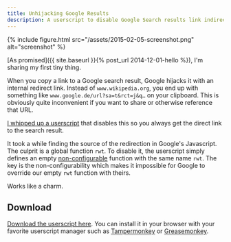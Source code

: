 ```yaml
---
title: Unhijacking Google Results
description: A userscript to disable Google Search results link indirections.
---
```


{% include figure.html src="/assets/2015-02-05-screenshot.png" alt="screenshot" %}

[As promised]({{ site.baseurl }}{% post_url 2014-12-01-hello %}), I'm sharing my first tiny thing.

When you copy a link to a Google search result, Google hijacks it with an internal redirect link. Instead of `www.wikipedia.org`, you end up with something like `www.google.de/url?sa=t&rct=j&q…` on your clipboard. This is obviously quite inconvenient if you want to share or otherwise reference that URL.

[I whipped up a userscript][download] that disables this so you always get the direct link to the search result.

It took a while finding the source of the redirection in Google's Javascript. The culprit is a global function `rwt`. To disable it, the userscript simply defines an empty [non-configurable](https://developer.mozilla.org/en-US/docs/Web/JavaScript/Reference/Global_Objects/Object/defineProperty) function with the same name `rwt`. The key is the non-configurability which makes it impossible for Google to override our empty `rwt` function with theirs.

Works like a charm.

## Download

[Download the userscript here][download]. You can install it in your browser with your favorite userscript manager such as [Tampermonkey](https://tampermonkey.net/) or [Greasemonkey](https://addons.mozilla.org/en-US/firefox/addon/greasemonkey/).

[download]: https://github.com/arthurhammer/userscripts/tree/master/Google_UnhijackLinks
